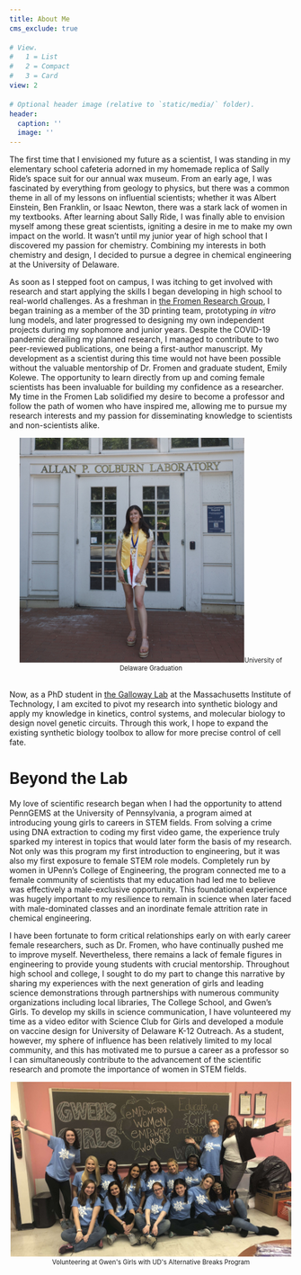 ```yaml
---
title: About Me
cms_exclude: true

# View.
#   1 = List
#   2 = Compact
#   3 = Card
view: 2

# Optional header image (relative to `static/media/` folder).
header:
  caption: ''
  image: ''
---
```

The first time that I envisioned my future as a scientist, I was standing in my elementary school cafeteria adorned in my homemade replica of Sally Ride’s space suit for our annual wax museum. From an early age, I was fascinated by everything from geology to physics, but there was a common theme in all of my lessons on influential scientists; whether it was Albert Einstein, Ben Franklin, or Isaac Newton, there was a stark lack of women in my textbooks. After learning about Sally Ride, I was finally able to envision myself among these great scientists, igniting a desire in me to make my own impact on the world. It wasn’t until my junior year of high school that I discovered my passion for chemistry. Combining my interests in both chemistry and design, I decided to pursue a degree in chemical engineering at the University of Delaware.<br>

As soon as I stepped foot on campus, I was itching to get involved with research and start applying the skills I began developing in high school to real-world challenges. As a freshman in [the Fromen Research Group](https://sites.udel.edu/cfromen/), I began training as a member of the 3D printing team, prototyping *in vitro* lung models, and later progressed to designing my own independent projects during my sophomore and junior years. Despite the COVID-19 pandemic derailing my planned research, I managed to contribute to two peer-reviewed publications, one being a first-author manuscript. My development as a scientist during this time would not have been possible without the valuable mentorship of Dr. Fromen and graduate student, Emily Kolewe. The opportunity to learn directly from up and coming female scientists has been invaluable for building my confidence as a researcher. My time in the Fromen Lab solidified my desire to become a professor and follow the path of women who have inspired me, allowing me to pursue my research interests and my passion for disseminating knowledge to scientists and non-scientists alike.

<div style="width:image width px; font-size:80%; text-align:center;">
<img src="udgrad.jpg" alt="University of Delaware Graduation" width="400" />University of Delaware Graduation</div><br>

Now, as a PhD student in [the Galloway Lab](https://gallowaylab.mit.edu/) at the Massachusetts Institute of Technology, I am excited to pivot my research into synthetic biology and apply my knowledge in kinetics, control systems, and molecular biology to design novel genetic circuits. Through this work, I hope to expand the existing synthetic biology toolbox to allow for more precise control of cell fate.

# Beyond the Lab

My love of scientific research began when I had the opportunity to attend PennGEMS at the University of Pennsylvania, a program aimed at introducing young girls to careers in STEM fields. From solving a crime using DNA extraction to coding my first video game, the experience truly sparked my interest in topics that would later form the basis of my research. Not only was this program my first introduction to engineering, but it was also my first exposure to female STEM role models. Completely run by women in UPenn’s College of Engineering, the program connected me to a female community of scientists that my education had led me to believe was effectively a male-exclusive opportunity. This foundational experience was hugely important to my resilience to remain in science when later faced with male-dominated classes and an inordinate female attrition rate in chemical engineering. <br>

I have been fortunate to form critical relationships early on with early career female researchers, such as Dr. Fromen, who have continually pushed me to improve myself. Nevertheless, there remains a lack of female figures in engineering to provide young students with crucial mentorship. Throughout high school and college, I sought to do my part to change this narrative by sharing my experiences with the next generation of girls and leading science demonstrations through partnerships with numerous community organizations including local libraries, The College School, and Gwen’s Girls. To develop my skills in science communication, I have volunteered my time as a video editor with Science Club for Girls and developed a module on vaccine design for University of Delaware K-12 Outreach. As a student, however, my sphere of influence has been relatively limited to my local community, and this has motivated me to pursue a career as a professor so I can simultaneously contribute to the advancement of the scientific research and promote the importance of women in STEM fields.

<div style="width:image width px; font-size:80%; text-align:center;">
<img src="gwensgirls.jpg" alt="Volunteering at Gwen's Girls with UD's Alternative Breaks Program" width="500" />Volunteering at Gwen's Girls with UD's Alternative Breaks Program</div><br>